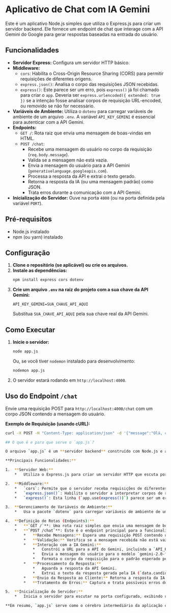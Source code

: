# Aplicativo de Chat com IA Gemini

Este é um aplicativo Node.js simples que utiliza o Express.js para criar um servidor backend. Ele fornece um endpoint de chat que interage com a API Gemini do Google para gerar respostas baseadas na entrada do usuário.

## Funcionalidades

*   **Servidor Express:** Configura um servidor HTTP básico.
*   **Middleware:**
    *   `cors`: Habilita o Cross-Origin Resource Sharing (CORS) para permitir requisições de diferentes origens.
    *   `express.json()`: Analisa o corpo das requisições JSON recebidas.
    *   `express()`: Este parece ser um erro, pois `express()` já foi chamado para criar o `app`. Deveria ser `express.urlencoded({ extended: true })` se a intenção fosse analisar corpos de requisição URL-encoded, ou removido se não for necessário.
*   **Variáveis de Ambiente:** Utiliza o `dotenv` para carregar variáveis de ambiente de um arquivo `.env`. A variável `API_KEY_GEMINI` é essencial para autenticar com a API Gemini.
*   **Endpoints:**
    *   `GET /`: Rota raiz que envia uma mensagem de boas-vindas em HTML.
    *   `POST /chat`:
        *   Recebe uma mensagem do usuário no corpo da requisição (`req.body.message`).
        *   Valida se a mensagem não está vazia.
        *   Envia a mensagem do usuário para a API Gemini (`generativelanguage.googleapis.com`).
        *   Processa a resposta da API e extrai o texto gerado.
        *   Retorna a resposta da IA (ou uma mensagem padrão) como JSON.
        *   Trata erros durante a comunicação com a API Gemini.
*   **Inicialização do Servidor:** Ouve na porta `4000` (ou na porta definida pela variável `PORT`).

## Pré-requisitos

*   Node.js instalado
*   npm (ou yarn) instalado

## Configuração

1.  **Clone o repositório (se aplicável) ou crie os arquivos.**
2.  **Instale as dependências:**
    ```bash
    npm install express cors dotenv
    ```
3.  **Crie um arquivo `.env` na raiz do projeto com a sua chave da API Gemini:**
    ```env
    API_KEY_GEMINI=SUA_CHAVE_API_AQUI
    ```
    Substitua `SUA_CHAVE_API_AQUI` pela sua chave real da API Gemini.

## Como Executar

1.  **Inicie o servidor:**
    ```bash
    node app.js
    ```
    Ou, se você tiver `nodemon` instalado para desenvolvimento:
    ```bash
    nodemon app.js
    ```
2.  O servidor estará rodando em `http://localhost:4000`.

## Uso do Endpoint `/chat`

Envie uma requisição POST para `http://localhost:4000/chat` com um corpo JSON contendo a mensagem do usuário.

**Exemplo de Requisição (usando cURL):**

```bash
curl -X POST -H "Content-Type: application/json" -d '{"message":"Olá, como você está?"}' http://localhost:4000/chat

## O que é e para que serve o `app.js`?

O arquivo `app.js` é um **servidor backend** construído com Node.js e a framework Express.js. Sua principal finalidade é atuar como uma ponte entre uma interface de usuário (frontend) e a API de inteligência artificial do Google Gemini.

**Principais Funcionalidades:**

1.  **Servidor Web:**
    *   Utiliza o Express.js para criar um servidor HTTP que escuta por requisições em uma porta específica (definida como `PORT`, com padrão 4000).

2.  **Middleware:**
    *   `cors`: Permite que o servidor receba requisições de diferentes origens (domínios), o que é essencial quando o frontend e o backend estão hospedados separadamente.
    *   `express.json()`: Habilita o servidor a interpretar corpos de requisição no formato JSON.
    *   `express()`: Esta linha (`app.use(express())`) parece ser um erro de digitação ou redundância, pois `app` já é uma instância do Express. Se a intenção fosse parsear dados de formulário URL-encoded, deveria ser `express.urlencoded({ extended: true })`.

3.  **Gerenciamento de Variáveis de Ambiente:**
    *   Usa o pacote `dotenv` para carregar variáveis de ambiente de um arquivo `.env`. A variável `API_KEY_GEMINI` é crucial, pois armazena a chave de API necessária para autenticar e interagir com o serviço Gemini.

4.  **Definição de Rotas (Endpoints):**
    *   **`GET /`**: Uma rota raiz simples que envia uma mensagem de boas-vindas em HTML quando acessada.
    *   **`POST /chat`**: Este é o endpoint principal para a funcionalidade de chat.
        *   **Recebe Mensagens:** Espera uma requisição POST contendo uma mensagem do usuário no corpo (`req.body.message`).
        *   **Validação:** Verifica se a mensagem recebida não está vazia.
        *   **Interação com a IA Gemini:**
            *   Constrói a URL para a API do Gemini, incluindo a `API_KEY_GEMINI`.
            *   Envia a mensagem do usuário para o modelo `gemini-2.0-flash` da API Gemini usando uma requisição `fetch` do tipo POST.
            *   Formata o corpo da requisição para o padrão esperado pela API Gemini.
        *   **Processamento da Resposta:**
            *   Aguarda a resposta da API Gemini.
            *   Extrai o texto da resposta gerada pela IA (`data.candidates?.[0]?.content?.parts?.[0]?.text`).
        *   **Envio da Resposta ao Cliente:** Retorna a resposta da IA (ou uma mensagem padrão, caso não haja resposta) para o cliente em formato JSON.
        *   **Tratamento de Erros:** Captura e trata possíveis erros durante a comunicação com a API Gemini ou se a mensagem do usuário estiver vazia, retornando respostas de erro apropriadas com códigos de status HTTP.

5.  **Inicialização do Servidor:**
    *   Inicia o servidor para escutar na porta configurada, exibindo uma mensagem no console quando estiver pronto.

**Em resumo, `app.js` serve como o cérebro intermediário da aplicação de chat:** ele não é a IA em si, mas é responsável por receber as perguntas do usuário, enviá-las para a IA do Gemini, obter as respostas e devolvê-las ao usuário de forma organizada e segura.

